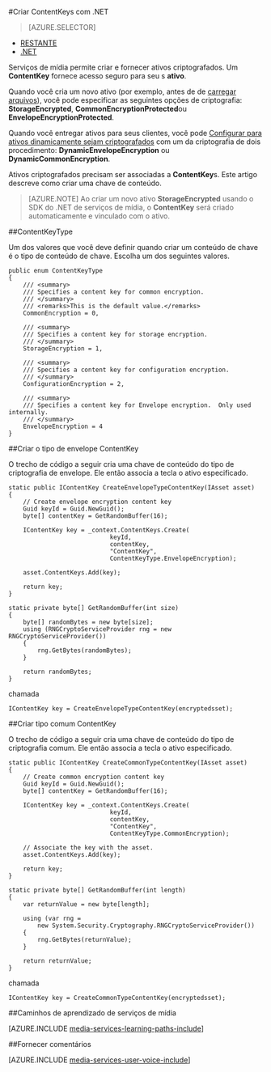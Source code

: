 <properties 
    pageTitle="Criar ContentKeys com .NET" 
    description="Saiba como criar chaves de conteúdo que fornecem acesso seguro ao ativos." 
    services="media-services" 
    documentationCenter="" 
    authors="Juliako" 
    manager="erikre" 
    editor=""/>

<tags 
    ms.service="media-services" 
    ms.workload="media" 
    ms.tgt_pltfrm="na" 
    ms.devlang="na" 
    ms.topic="article" 
    ms.date="09/26/2016"
    ms.author="juliako"/>


#<a name="create-contentkeys-with-net"></a>Criar ContentKeys com .NET

> [AZURE.SELECTOR]
- [RESTANTE](media-services-rest-create-contentkey.md)
- [.NET](media-services-dotnet-create-contentkey.md)

Serviços de mídia permite criar e fornecer ativos criptografados. Um **ContentKey** fornece acesso seguro para seu s **ativo**. 

Quando você cria um novo ativo (por exemplo, antes de de [carregar arquivos](media-services-dotnet-upload-files.md)), você pode especificar as seguintes opções de criptografia: **StorageEncrypted**, **CommonEncryptionProtected**ou **EnvelopeEncryptionProtected**. 

Quando você entregar ativos para seus clientes, você pode [Configurar para ativos dinamicamente sejam criptografados](media-services-dotnet-configure-asset-delivery-policy.md) com um da criptografia de dois procedimento: **DynamicEnvelopeEncryption** ou **DynamicCommonEncryption**.

Ativos criptografados precisam ser associadas a **ContentKey**s. Este artigo descreve como criar uma chave de conteúdo.

>[AZURE.NOTE] Ao criar um novo ativo **StorageEncrypted** usando o SDK do .NET de serviços de mídia, o **ContentKey** será criado automaticamente e vinculado com o ativo.

##<a name="contentkeytype"></a>ContentKeyType

Um dos valores que você deve definir quando criar um conteúdo de chave é o tipo de conteúdo de chave. Escolha um dos seguintes valores. 

    public enum ContentKeyType
    {
        /// <summary>
        /// Specifies a content key for common encryption.
        /// </summary>
        /// <remarks>This is the default value.</remarks>
        CommonEncryption = 0,

        /// <summary>
        /// Specifies a content key for storage encryption.
        /// </summary>
        StorageEncryption = 1,

        /// <summary>
        /// Specifies a content key for configuration encryption.
        /// </summary>
        ConfigurationEncryption = 2,

        /// <summary>
        /// Specifies a content key for Envelope encryption.  Only used internally.
        /// </summary>
        EnvelopeEncryption = 4
    }

##<a id="envelope_contentkey"></a>Criar o tipo de envelope ContentKey

O trecho de código a seguir cria uma chave de conteúdo do tipo de criptografia de envelope. Ele então associa a tecla o ativo especificado.

    static public IContentKey CreateEnvelopeTypeContentKey(IAsset asset)
    {
        // Create envelope encryption content key
        Guid keyId = Guid.NewGuid();
        byte[] contentKey = GetRandomBuffer(16);

        IContentKey key = _context.ContentKeys.Create(
                                keyId,
                                contentKey,
                                "ContentKey",
                                ContentKeyType.EnvelopeEncryption);

        asset.ContentKeys.Add(key);

        return key;
    }

    static private byte[] GetRandomBuffer(int size)
    {
        byte[] randomBytes = new byte[size];
        using (RNGCryptoServiceProvider rng = new RNGCryptoServiceProvider())
        {
            rng.GetBytes(randomBytes);
        }

        return randomBytes;
    }

chamada

    IContentKey key = CreateEnvelopeTypeContentKey(encryptedsset);



##<a id="common_contentkey"></a>Criar tipo comum ContentKey    

O trecho de código a seguir cria uma chave de conteúdo do tipo de criptografia comum. Ele então associa a tecla o ativo especificado.

    static public IContentKey CreateCommonTypeContentKey(IAsset asset)
    {
        // Create common encryption content key
        Guid keyId = Guid.NewGuid();
        byte[] contentKey = GetRandomBuffer(16);

        IContentKey key = _context.ContentKeys.Create(
                                keyId,
                                contentKey,
                                "ContentKey",
                                ContentKeyType.CommonEncryption);

        // Associate the key with the asset.
        asset.ContentKeys.Add(key);

        return key;
    }

    static private byte[] GetRandomBuffer(int length)
    {
        var returnValue = new byte[length];

        using (var rng =
            new System.Security.Cryptography.RNGCryptoServiceProvider())
        {
            rng.GetBytes(returnValue);
        }

        return returnValue;
    }
chamada

    IContentKey key = CreateCommonTypeContentKey(encryptedsset); 


##<a name="media-services-learning-paths"></a>Caminhos de aprendizado de serviços de mídia

[AZURE.INCLUDE [media-services-learning-paths-include](../../includes/media-services-learning-paths-include.md)]

##<a name="provide-feedback"></a>Fornecer comentários

[AZURE.INCLUDE [media-services-user-voice-include](../../includes/media-services-user-voice-include.md)]
